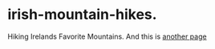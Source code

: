 # irish-mountain-hikes.
Hiking Irelands Favorite Mountains. 
And this is [another page](another-page)
